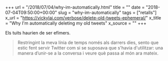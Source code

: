 +++
url = "/2018/07/04/why-im-automatically.html"
title = ""
date = "2018-07-04T09:50:00+00:00"
slug = "why-im-automatically"
tags = ["retalls"]
x_url = "https://vickylai.com/verbose/delete-old-tweets-ephemeral/"
x_title = "Why I'm automatically deleting my old tweets"
x_source = ""
+++


Els tuits haurien de ser efímers.

> Restringint la meva línia de temps només als darrers dies, sento que estic fent servir Twitter com si se suposava que s'havia d'utilitzar: una manera d’unir-se a la conversa i veure què passa al món ara mateix.

